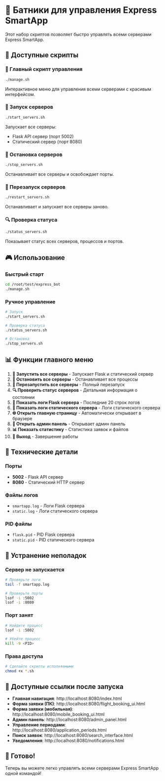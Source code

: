 # 🚀 Батники для управления Express SmartApp

Этот набор скриптов позволяет быстро управлять всеми серверами Express SmartApp.

## 📁 Доступные скрипты

### 🎯 Главный скрипт управления
```bash
./manage.sh
```
Интерактивное меню для управления всеми серверами с красивым интерфейсом.

### 🚀 Запуск серверов
```bash
./start_servers.sh
```
Запускает все серверы:
- Flask API сервер (порт 5002)
- Статический сервер (порт 8080)

### 🛑 Остановка серверов
```bash
./stop_servers.sh
```
Останавливает все серверы и освобождает порты.

### 🔄 Перезапуск серверов
```bash
./restart_servers.sh
```
Останавливает и запускает все серверы заново.

### 🔍 Проверка статуса
```bash
./status_servers.sh
```
Показывает статус всех серверов, процессов и портов.

## 🎮 Использование

### Быстрый старт
```bash
cd /root/test/express_bot
./manage.sh
```

### Ручное управление
```bash
# Запуск
./start_servers.sh

# Проверка статуса
./status_servers.sh

# Остановка
./stop_servers.sh
```

## 📊 Функции главного меню

1. **🚀 Запустить все серверы** - Запускает Flask и статический сервер
2. **🛑 Остановить все серверы** - Останавливает все процессы
3. **🔄 Перезапустить все серверы** - Полный перезапуск
4. **🔍 Проверить статус серверов** - Детальная информация о состоянии
5. **📝 Показать логи Flask сервера** - Последние 20 строк логов
6. **📝 Показать логи статического сервера** - Логи статического сервера
7. **🌐 Открыть главную страницу** - Автоматически открывает в браузере
8. **🔧 Открыть админ панель** - Открывает админ панель
9. **📊 Показать статистику** - Статистика заявок и файлов
0. **🚪 Выход** - Завершение работы

## 🔧 Технические детали

### Порты
- **5002** - Flask API сервер
- **8080** - Статический HTTP сервер

### Файлы логов
- `smartapp.log` - Логи Flask сервера
- `static.log` - Логи статического сервера

### PID файлы
- `flask.pid` - PID Flask сервера
- `static.pid` - PID статического сервера

## 🚨 Устранение неполадок

### Сервер не запускается
```bash
# Проверьте логи
tail -f smartapp.log

# Проверьте порты
lsof -i :5002
lsof -i :8080
```

### Порт занят
```bash
# Найдите процесс
lsof -i :5002

# Убейте процесс
kill -9 <PID>
```

### Права доступа
```bash
# Сделайте скрипты исполняемыми
chmod +x *.sh
```

## 📱 Доступные ссылки после запуска

- **Главная навигация**: http://localhost:8080/index.html
- **Форма заявки (ПК)**: http://localhost:8080/flight_booking_ui.html
- **Форма заявки (мобильная)**: http://localhost:8080/mobile_booking_ui.html
- **Админ панель**: http://localhost:8080/admin_panel.html
- **Управление периодами**: http://localhost:8080/application_periods.html
- **Поиск заявок**: http://localhost:8080/search_interface.html
- **Уведомления**: http://localhost:8080/notifications.html

## 🎉 Готово!

Теперь вы можете легко управлять всеми серверами Express SmartApp одной командой!

